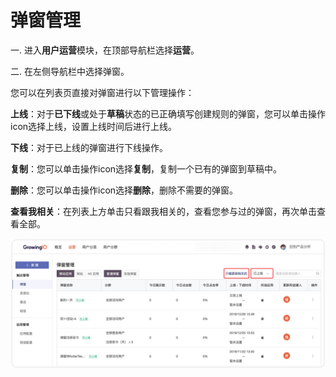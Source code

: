 # 弹窗管理

一. 进入**用户运营**模块，在顶部导航栏选择**运营**。

二. 在左侧导航栏中选择弹窗。

您可以在列表页直接对弹窗进行以下管理操作：

**上线**：对于**已下线**或处于**草稿**状态的已正确填写创建规则的弹窗，您可以单击操作icon选择上线，设置上线时间后进行上线。

**下线**：对于已上线的弹窗进行下线操作。

**复制**：您可以单击操作icon选择**复制**，复制一个已有的弹窗到草稿中。

**删除**：您可以单击操作icon选择**删除**，删除不需要的弹窗。

**查看我相关**：在列表上方单击只看跟我相关的，查看您参与过的弹窗，再次单击查看全部。

![](../../../../.gitbook/assets/image%20%2889%29.png)

